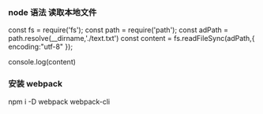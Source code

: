 ### node 语法 读取本地文件
const fs = require('fs');
const path = require('path');
const adPath = path.resolve(__dirname,'./text.txt')
const content = fs.readFileSync(adPath,{
    encoding:"utf-8"
});

console.log(content)


### 安装 webpack

npm i -D webpack webpack-cli

